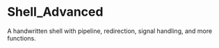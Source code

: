 # Shell_Advanced
A handwritten shell with pipeline, redirection, signal handling, and more functions.

